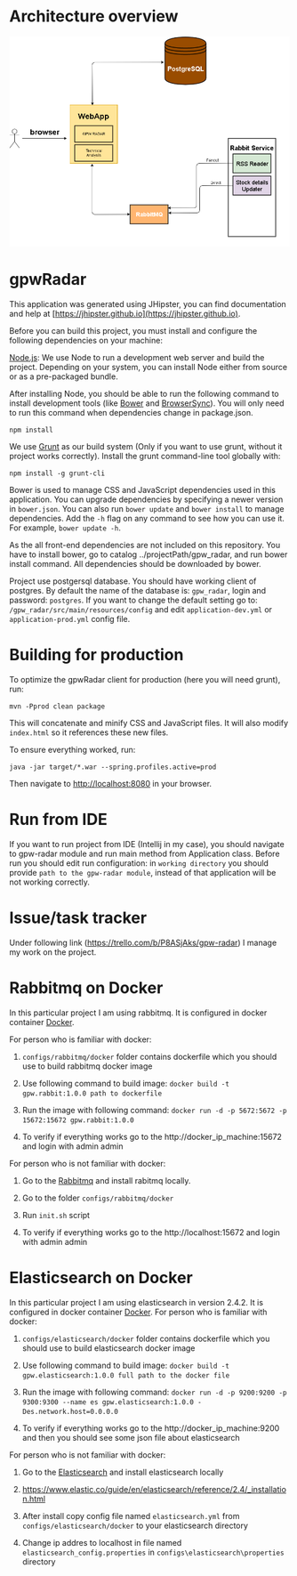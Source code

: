 # Architecture overview
![alt tag](https://github.com/MateuszPu/gpw_radar/blob/dev/architecture.png)

# gpwRadar
This application was generated using JHipster, you can find documentation and help at [https://jhipster.github.io](https://jhipster.github.io).

Before you can build this project, you must install and configure the following dependencies on your machine:

[Node.js][]: We use Node to run a development web server and build the project.
   Depending on your system, you can install Node either from source or as a pre-packaged bundle.

After installing Node, you should be able to run the following command to install development tools (like
[Bower][] and [BrowserSync][]). You will only need to run this command when dependencies change in package.json.

    npm install

We use [Grunt][] as our build system (Only if you want to use grunt, without it project works correctly). Install the grunt command-line tool globally with:

    npm install -g grunt-cli

Bower is used to manage CSS and JavaScript dependencies used in this application. You can upgrade dependencies by
specifying a newer version in `bower.json`. You can also run `bower update` and `bower install` to manage dependencies.
Add the `-h` flag on any command to see how you can use it. For example, `bower update -h`.

As the all front-end dependencies are not included on this repository. You have to install bower, go to catalog ../projectPath/gpw_radar, and run bower install command.
All dependencies should be downloaded by bower.

Project use postgersql database. You should have working client of postgres. By default the name of the database is: `gpw_radar`, login and password: `postgres`.
If you want to change the default setting go to: `/gpw_radar/src/main/resources/config` and edit `application-dev.yml` or `application-prod.yml` config file.

# Building for production

To optimize the gpwRadar client for production (here you will need grunt), run:

    mvn -Pprod clean package

This will concatenate and minify CSS and JavaScript files. It will also modify `index.html` so it references
these new files.

To ensure everything worked, run:

    java -jar target/*.war --spring.profiles.active=prod

Then navigate to [http://localhost:8080](http://localhost:8080) in your browser.

# Run from IDE

If you want to run project from IDE (Intellij in my case), you should navigate to gpw-radar module and run main method from Application class.
Before run you should edit run configuration: in `working directory` you should provide `path to the gpw-radar module`, instead of that application will be not working correctly.

# Issue/task tracker
Under following link (https://trello.com/b/P8ASjAks/gpw-radar) I manage my work on the project.

# Rabbitmq on Docker
In this particular project I am using rabbitmq. It is configured in docker container [Docker][].

 For person who is familiar with docker:

 1) `configs/rabbitmq/docker` folder contains dockerfile which you should use to build rabbitmq docker image

 2) Use following command to build image:  `docker build -t gpw.rabbit:1.0.0 path to dockerfile`

 3) Run the image with following command: `docker run -d -p 5672:5672 -p 15672:15672 gpw.rabbit:1.0.0`

 4) To verify if everything works go to the http://docker_ip_machine:15672 and login with admin admin

 For person who is not familiar with docker:

 1) Go to the [Rabbitmq][] and install rabitmq locally.

 2) Go to the folder `configs/rabbitmq/docker`

 3) Run `init.sh` script

 5) To verify if everything works go to the http://localhost:15672 and login with admin admin

 # Elasticsearch on Docker
 In this particular project I am using elasticsearch in version 2.4.2. It is configured in docker container [Docker][].
 For person who is familiar with docker:

 1) `configs/elasticsearch/docker` folder contains dockerfile which you should use to build elasticsearch docker image

 2) Use following command to build image:  `docker build -t gpw.elasticsearch:1.0.0 full path to the docker file`

 3) Run the image with following command: `docker run -d -p 9200:9200 -p 9300:9300 --name es gpw.elasticsearch:1.0.0 -Des.network.host=0.0.0.0`

 4) To verify if everything works go to the http://docker_ip_machine:9200 and then you should see some json file about elasticsearch

 For person who is not familiar with docker:

 1) Go to the [Elasticsearch][] and install elasticsearch locally

 2) https://www.elastic.co/guide/en/elasticsearch/reference/2.4/_installation.html

 3) After install copy config file named `elasticsearch.yml` from `configs/elasticsearch/docker` to your elasticsearch directory

 4) Change ip addres to localhost in file named `elasticsearch_config.properties` in `configs\elasticsearch\properties` directory

[JHipster]: https://jhipster.github.io/
[Node.js]: https://nodejs.org/
[Bower]: http://bower.io/
[Grunt]: http://gruntjs.com/
[BrowserSync]: http://www.browsersync.io/
[Karma]: http://karma-runner.github.io/
[Jasmine]: http://jasmine.github.io/2.0/introduction.html
[Protractor]: https://angular.github.io/protractor/
[Docker]: https://docs.docker.com/
[Rabbitmq]: http://www.rabbitmq.com/download.html
[Elasticsearch]: https://www.elastic.co/downloads/elasticsearch
